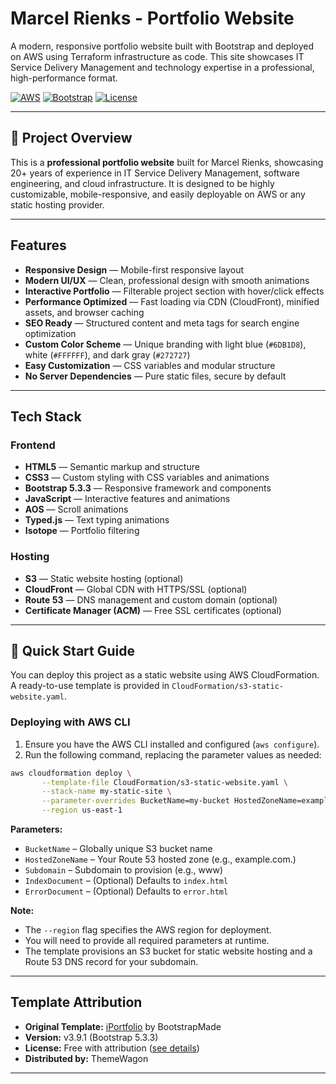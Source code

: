 # Marcel Rienks - Portfolio Website

A modern, responsive portfolio website built with Bootstrap and deployed on AWS using Terraform infrastructure as code. This site showcases IT Service Delivery Management and technology expertise in a professional, high-performance format.

[![AWS](https://img.shields.io/badge/AWS-Cloud%20Hosting-orange?logo=amazon-aws)](https://aws.amazon.com/)
[![Bootstrap](https://img.shields.io/badge/Bootstrap-5.3.3-7952B3?logo=bootstrap)](https://getbootstrap.com/)
[![License](https://img.shields.io/badge/License-MIT-green.svg)](https://choosealicense.com/licenses/mit/)

---

## 🎯 Project Overview

This is a **professional portfolio website** built for Marcel Rienks, showcasing 20+ years of experience in IT Service Delivery Management, software engineering, and cloud infrastructure. It is designed to be highly customizable, mobile-responsive, and easily deployable on AWS or any static hosting provider.

---

## Features

- **Responsive Design** — Mobile-first responsive layout
- **Modern UI/UX** — Clean, professional design with smooth animations
- **Interactive Portfolio** — Filterable project section with hover/click effects
- **Performance Optimized** — Fast loading via CDN (CloudFront), minified assets, and browser caching
- **SEO Ready** — Structured content and meta tags for search engine optimization
- **Custom Color Scheme** — Unique branding with light blue (`#6DB1D8`), white (`#FFFFFF`), and dark gray (`#272727`)
- **Easy Customization** — CSS variables and modular structure
- **No Server Dependencies** — Pure static files, secure by default

---

## Tech Stack

### Frontend

- **HTML5** — Semantic markup and structure
- **CSS3** — Custom styling with CSS variables and animations
- **Bootstrap 5.3.3** — Responsive framework and components
- **JavaScript** — Interactive features and animations
- **AOS** — Scroll animations
- **Typed.js** — Text typing animations
- **Isotope** — Portfolio filtering

### Hosting

- **S3** — Static website hosting (optional)
- **CloudFront** — Global CDN with HTTPS/SSL (optional)
- **Route 53** — DNS management and custom domain (optional)
- **Certificate Manager (ACM)** — Free SSL certificates (optional)

---

## 🚀 Quick Start Guide

You can deploy this project as a static website using AWS CloudFormation. A ready-to-use template is provided in `CloudFormation/s3-static-website.yaml`.

### Deploying with AWS CLI

1. Ensure you have the AWS CLI installed and configured (`aws configure`).
2. Run the following command, replacing the parameter values as needed:

```sh
aws cloudformation deploy \
       --template-file CloudFormation/s3-static-website.yaml \
       --stack-name my-static-site \
       --parameter-overrides BucketName=my-bucket HostedZoneName=example.com. Subdomain=www \
       --region us-east-1
```

**Parameters:**
- `BucketName` – Globally unique S3 bucket name
- `HostedZoneName` – Your Route 53 hosted zone (e.g., example.com.)
- `Subdomain` – Subdomain to provision (e.g., www)
- `IndexDocument` – (Optional) Defaults to `index.html`
- `ErrorDocument` – (Optional) Defaults to `error.html`

**Note:**
- The `--region` flag specifies the AWS region for deployment.
- You will need to provide all required parameters at runtime.
- The template provisions an S3 bucket for static website hosting and a Route 53 DNS record for your subdomain.

---

## Template Attribution

- **Original Template:** [iPortfolio](https://bootstrapmade.com/iportfolio-bootstrap-portfolio-websites-template/) by BootstrapMade
- **Version:** v3.9.1 (Bootstrap 5.3.3)
- **License:** Free with attribution ([see details](https://bootstrapmade.com/license/))
- **Distributed by:** ThemeWagon

---
